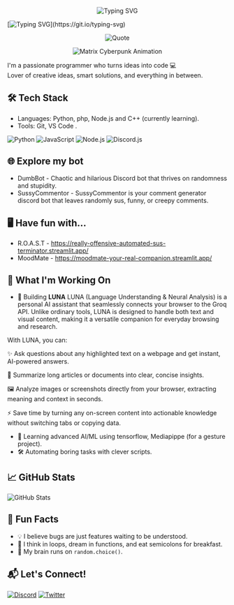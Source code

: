 

<p align="center">
  <img src="https://readme-typing-svg.demolab.com?font=Fira+Code&pause=1000&color=00FF00&center=true&vCenter=true&width=435&lines=Welcome+to+My+Profile" alt="Typing SVG" />
</p>

[![Typing SVG](https://readme-typing-svg.demolab.com?font=Fira+Code&pause=1000&width=435&lines=+++++++++++++++++++++I+am+Kavin+a+intermediate+programmer.+.+.+..;I+am+learning+Python%2C+C%2B%2B+and+php.)](https://git.io/typing-svg)

<p

<div align="center">
  <img src="https://quotes-github-readme.vercel.app/api?type=horizontal&theme=tokyonight" alt="Quote" />
</div>

<p align="center">
  <img src="https://media.giphy.com/media/sULKEgDMX8LcI/giphy.gif" alt="Matrix Cyberpunk Animation" />
</p>


I'm a passionate programmer who turns ideas into code 💻  
Lover of creative ideas, smart solutions, and everything in between.


## 🛠️ Tech Stack
- Languages: Python, php, Node.js and C++ (currently learning).
- Tools: Git, VS Code .

![Python](https://img.shields.io/badge/Python-3776AB?style=for-the-badge&logo=python&logoColor=white)
![JavaScript](https://img.shields.io/badge/JavaScript-F7DF1E?style=for-the-badge&logo=javascript&logoColor=black)
![Node.js](https://img.shields.io/badge/Node.js-339933?style=for-the-badge&logo=nodedotjs&logoColor=white)
![Discord.js](https://img.shields.io/badge/Discord.js-5865F2?style=for-the-badge&logo=discord&logoColor=white)

## 🌐 Explore my bot
- DumbBot - Chaotic and hilarious Discord bot that thrives on randomness and stupidity. 
- SussyCommentor - SussyCommentor is your comment generator discord bot that leaves randomly sus, funny, or creepy comments.

## 🖥️ Have fun with... 
- R.O.A.S.T - https://really-offensive-automated-sus-terminator.streamlit.app/
- MoodMate - https://moodmate-your-real-companion.streamlit.app/

## 🚀 What I'm Working On
- 🤖 Building **LUNA** LUNA (Language Understanding & Neural Analysis) is a personal AI assistant that seamlessly connects your browser to the Groq API.
Unlike ordinary tools, LUNA is designed to handle both text and visual content, making it a versatile companion for everyday browsing and research.

With LUNA, you can:

✨ Ask questions about any highlighted text on a webpage and get instant, AI-powered answers.

📰 Summarize long articles or documents into clear, concise insights.

🖼️ Analyze images or screenshots directly from your browser, extracting meaning and context in seconds.

⚡ Save time by turning any on-screen content into actionable knowledge without switching tabs or copying data.
- 🧠 Learning advanced AI/ML using tensorflow, Mediapippe (for a gesture project).
- 🛠️ Automating boring tasks with clever scripts.

## 📈 GitHub Stats
![GitHub Stats](https://github-readme-stats.vercel.app/api?username=KavinEditors&show_icons=true&theme=tokyonight)

## 🎯 Fun Facts
- 💡 I believe bugs are just features waiting to be understood.
- 🤔 I think in loops, dream in functions, and eat semicolons for breakfast.
- 🧠 My brain runs on `random.choice()`.

## 📬 Let's Connect!

[![Discord](https://img.shields.io/badge/Discord-kavin_311-7289DA?style=for-the-badge&logo=discord)](https://discord.com/users/1180531027832217661)
[![Twitter](https://img.shields.io/badge/Twitter-@SpeedKavin311-1DA1F2?style=for-the-badge&logo=twitter)](https://twitter.com/SpeedKavin311)



